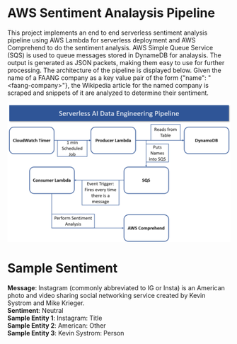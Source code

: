 # AWS Sentiment Analaysis Pipeline

This project implements an end to end serverless sentiment analysis pipeline using AWS Lambda for serverless deployment and AWS Comprehend to do the sentiment analysis. AWS Simple Queue Service (SQS) is used to queue messages stored in DynameDB for analaysis. The output is generated as JSON packets, making them easy to use for further processing. The architecture of the pipeline is displayed below. Given the name of a FAANG company as a key value pair of the form {"name": "\<faang-company\>"}, the Wikipedia article for the named company is scraped and snippets of it are analyzed to determine their sentiment.
  
<p align="center">
  <img src="https://github.com/AltamashRafiq/faangsentiment/blob/main/img11.png" width="800">
</p>

# Sample Sentiment

**Message**: Instagram (commonly abbreviated to IG or Insta) is an American photo and video sharing social networking service created by Kevin Systrom and Mike Krieger.  
**Sentiment**: Neutral  
**Sample Entity 1**: Instagram: Title  
**Sample Entity 2**: American: Other  
**Sample Entity 3**: Kevin Systrom: Person   
